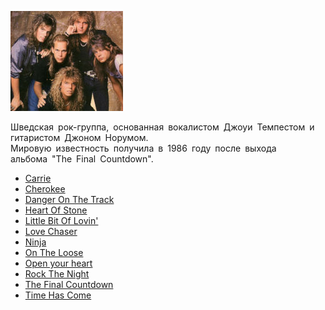 ![](europe.jpg)

Шведская рок-группа, основанная вокалистом Джоуи Темпестом и гитаристом Джоном Норумом.  
Мировую известность получила в 1986 году после выхода альбома "The Final Countdown".

* [Carrie](Carrie)
* [Cherokee](Cherokee)
* [Danger On The Track](Danger%20On%20The%20Track)
* [Heart Of Stone](Heart%20Of%20Stone)
* [Little Bit Of Lovin'](Little%20Bit%20Of%20Lovin')
* [Love Chaser](Love%20Chaser)
* [Ninja](Ninja)
* [On The Loose](On%20The%20Loose)
* [Open your heart](Open%20your%20heart)
* [Rock The Night](Rock%20The%20Night)
* [The Final Countdown](The%20Final%20Countdown)
* [Time Has Come](Time%20Has%20Come)